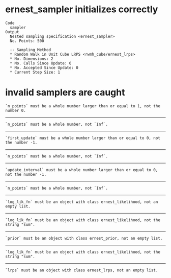 # ernest_sampler initializes correctly

    Code
      sampler
    Output
      Nested sampling specification <ernest_sampler>
      No. Points: 500
      
      -- Sampling Method 
      * Random Walk in Unit Cube LRPS <rwmh_cube/ernest_lrps>
      * No. Dimensions: 2
      * No. Calls Since Update: 0
      * No. Accepted Since Update: 0
      * Current Step Size: 1

# invalid samplers are caught

    `n_points` must be a whole number larger than or equal to 1, not the number 0.

---

    `n_points` must be a whole number, not `Inf`.

---

    `first_update` must be a whole number larger than or equal to 0, not the number -1.

---

    `n_points` must be a whole number, not `Inf`.

---

    `update_interval` must be a whole number larger than or equal to 0, not the number -1.

---

    `n_points` must be a whole number, not `Inf`.

---

    `log_lik_fn` must be an object with class ernest_likelihood, not an empty list.

---

    `log_lik_fn` must be an object with class ernest_likelihood, not the string "sum".

---

    `prior` must be an object with class ernest_prior, not an empty list.

---

    `log_lik_fn` must be an object with class ernest_likelihood, not the string "sum".

---

    `lrps` must be an object with class ernest_lrps, not an empty list.

